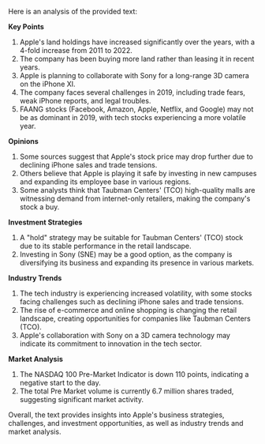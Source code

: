 Here is an analysis of the provided text:

**Key Points**

1. Apple's land holdings have increased significantly over the years, with a 4-fold increase from 2011 to 2022.
2. The company has been buying more land rather than leasing it in recent years.
3. Apple is planning to collaborate with Sony for a long-range 3D camera on the iPhone XI.
4. The company faces several challenges in 2019, including trade fears, weak iPhone reports, and legal troubles.
5. FAANG stocks (Facebook, Amazon, Apple, Netflix, and Google) may not be as dominant in 2019, with tech stocks experiencing a more volatile year.

**Opinions**

1. Some sources suggest that Apple's stock price may drop further due to declining iPhone sales and trade tensions.
2. Others believe that Apple is playing it safe by investing in new campuses and expanding its employee base in various regions.
3. Some analysts think that Taubman Centers' (TCO) high-quality malls are witnessing demand from internet-only retailers, making the company's stock a buy.

**Investment Strategies**

1. A "hold" strategy may be suitable for Taubman Centers' (TCO) stock due to its stable performance in the retail landscape.
2. Investing in Sony (SNE) may be a good option, as the company is diversifying its business and expanding its presence in various markets.

**Industry Trends**

1. The tech industry is experiencing increased volatility, with some stocks facing challenges such as declining iPhone sales and trade tensions.
2. The rise of e-commerce and online shopping is changing the retail landscape, creating opportunities for companies like Taubman Centers (TCO).
3. Apple's collaboration with Sony on a 3D camera technology may indicate its commitment to innovation in the tech sector.

**Market Analysis**

1. The NASDAQ 100 Pre-Market Indicator is down 110 points, indicating a negative start to the day.
2. The total Pre Market volume is currently 6.7 million shares traded, suggesting significant market activity.

Overall, the text provides insights into Apple's business strategies, challenges, and investment opportunities, as well as industry trends and market analysis.